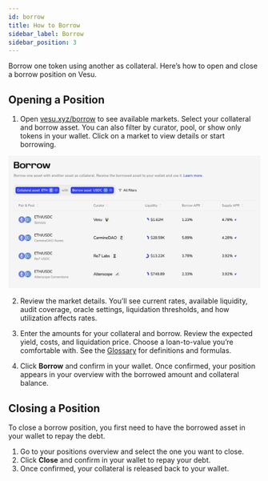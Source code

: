 ```yaml
---
id: borrow
title: How to Borrow
sidebar_label: Borrow
sidebar_position: 3
---
```


Borrow one token using another as collateral. Here’s how to open and close a borrow position on Vesu.

## Opening a Position

1. Open [vesu.xyz/borrow](https://vesu.xyz/borrow) to see available markets.
Select your collateral and borrow asset. You can also filter by curator, pool, or show only tokens in your wallet. Click on a market to view details or start borrowing.

![borrow-1.png](images/borrow-1.png)

2. Review the market details.
You’ll see current rates, available liquidity, audit coverage, oracle settings, liquidation thresholds, and how utilization affects rates.  

3. Enter the amounts for your collateral and borrow. 
Review the expected yield, costs, and liquidation price. Choose a loan-to-value you’re comfortable with. 
See the [Glossary](../explore/glossary.md#positions) for definitions and formulas.

4. Click **Borrow** and confirm in your wallet. 
Once confirmed, your position appears in your overview with the borrowed amount and collateral balance.


## Closing a Position
To close a borrow position, you first need to have the borrowed asset in your wallet to repay the debt.

1. Go to your positions overview and select the one you want to close.  
2. Click **Close** and confirm in your wallet to repay your debt.  
3. Once confirmed, your collateral is released back to your wallet.

